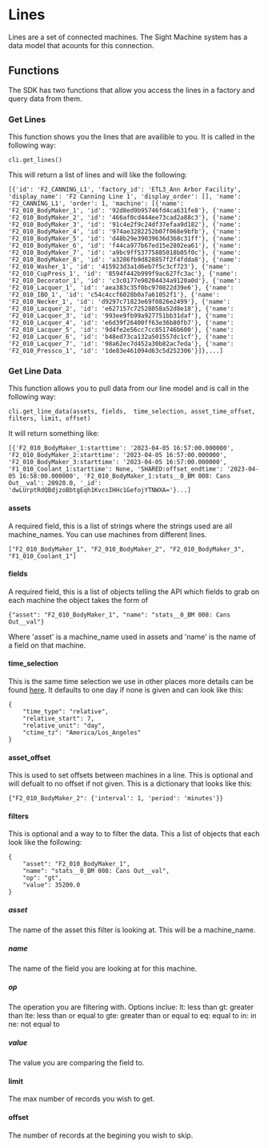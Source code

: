 # Lines
Lines are a set of connected machines.  The Sight Machine system has a data model that acounts for this connection.  

## Functions
The SDK has two functions that allow you access the lines in a factory and query data from them.

### Get Lines
This function shows you the lines that are availible to you.  It is called in the following way:
```
cli.get_lines()
```

This will return a list of lines and will like the following:
```
[{'id': 'F2_CANNING_L1', 'factory_id': 'ETL3_Ann Arbor Facility', 'display_name': 'F2 Canning Line 1', 'display_order': [], 'name': 'F2_CANNING_L1', 'order': 1, 'machine': [{'name': 'F2_010_BodyMaker_1', 'id': '92d8ed9b95746fd4ca631fe8'}, {'name': 'F2_010_BodyMaker_2', 'id': '466af0cd444ee73cad2a88c3'}, {'name': 'F2_010_BodyMaker_3', 'id': '91c4e2f9c24df37efaa9d182'}, {'name': 'F2_010_BodyMaker_4', 'id': '974ae3282252b07f068e9bfb'}, {'name': 'F2_010_BodyMaker_5', 'id': 'd48b29e39039636d368c31ff'}, {'name': 'F2_010_BodyMaker_6', 'id': 'f44ca977b67ed15e2802ea61'}, {'name': 'F2_010_BodyMaker_7', 'id': 'a9bc9ff53775885018b05f0c'}, {'name': 'F2_010_BodyMaker_8', 'id': 'a3286fb9d828857f2f4fdda8'}, {'name': 'F2_010_Washer_1', 'id': '415923d3a1d6eb7f5c3cf723'}, {'name': 'F2_010_CupPress_1', 'id': '8594f442b999f9ac627fc3ac'}, {'name': 'F2_010_Decorator_1', 'id': 'c3c0177e90204434a9120a0d'}, {'name': 'F2_010_Lacquer_1', 'id': 'aea383c35f0bc970822d39e6'}, {'name': 'F2_010_IBO_1', 'id': 'c54c4ccf6028b0a7a61052f1'}, {'name': 'F2_010_Necker_1', 'id': 'd9297c71823e69f0826e2499'}, {'name': 'F2_010_Lacquer_2', 'id': 'e627157c72528058a52d8e18'}, {'name': 'F2_010_Lacquer_3', 'id': '993ee9fb99a927751bb31daf'}, {'name': 'F2_010_Lacquer_4', 'id': 'e6d39f26400ff63e36b80fb7'}, {'name': 'F2_010_Lacquer_5', 'id': '9d4fe2e56cc7cc851746b600'}, {'name': 'F2_010_Lacquer_6', 'id': 'b48ed73ca132a501557dc1cf'}, {'name': 'F2_010_Lacquer_7', 'id': '98a62ec7d452a30b82ac7eda'}, {'name': 'F2_010_Pressco_1', 'id': '1de83e461094d63c5d252306'}]},...]
```

### Get Line Data
This function allows you to pull data from our line model and is call in the following way:
```
cli.get_line_data(assets, fields,  time_selection, asset_time_offset, filters, limit, offset)
```

It will return something like:
```
[{'F2_010_BodyMaker_1:starttime': '2023-04-05 16:57:00.000000', 'F2_010_BodyMaker_2:starttime': '2023-04-05 16:57:00.000000', 'F2_010_BodyMaker_3:starttime': '2023-04-05 16:57:00.000000', 'F1_010_Coolant_1:starttime': None, 'SHARED:offset_endtime': '2023-04-05 16:58:00.000000', 'F2_010_BodyMaker_1:stats__0_BM 008: Cans Out__val': 20920.0, '_id': 'dwLUrptRdQBdjzoBbtgEqh1KvcsIHHc1GefojYTNWXA='}...]
```

#### assets
A required field, this is a list of strings where the strings used are all machine_names.  You can use machines from different lines.
```
["F2_010_BodyMaker_1", "F2_010_BodyMaker_2", "F2_010_BodyMaker_3", "F1_010_Coolant_1"]
```

#### fields
A required field, this is a list of objects telling the API which fields to grab on each machine the object takes the form of
```
{"asset": "F2_010_BodyMaker_1", "name": "stats__0_BM 008: Cans Out__val"}
```
Where 'asset' is a machine_name used in assets and 'name' is the name of a field on that machine.

#### time_selection
This is the same time selection we use in other places more details can be found [here](/docs/commonly_used_data_types/data_viz_query.md#time_selection).  It defaults to one day if none is given and can look like this:
```
{
    "time_type": "relative",
    "relative_start": 7,
    "relative_unit": "day",
    "ctime_tz": "America/Los_Angeles"
}
```

#### asset_offset
This is used to set offsets between machines in a line.  This is optional and will defualt to no offset if not given.  This is a dictionary that looks like this:
```
{"F2_010_BodyMaker_2": {'interval': 1, 'period': 'minutes'}}
```

#### filters
This is optional and a way to to filter the data.  This a list of objects that each look like the following:
```
{
    "asset": "F2_010_BodyMaker_1",
    "name": "stats__0_BM 008: Cans Out__val",
    "op": "gt",
    "value": 35200.0
}
```

##### asset
The name of the asset this filter is looking at. This will be a machine_name.

##### name
The name of the field you are looking at for this machine.

##### op
The operation you are filtering with.  Options inclue:
lt: less than
gt: greater than
lte: less than or equal to
gte: greater than or equal to
eq: equal to
in: in
ne: not equal to

##### value
The value you are comparing the field to.

#### limit
The max number of records you wish to get.

#### offset
The number of records at the begining you wish to skip.
